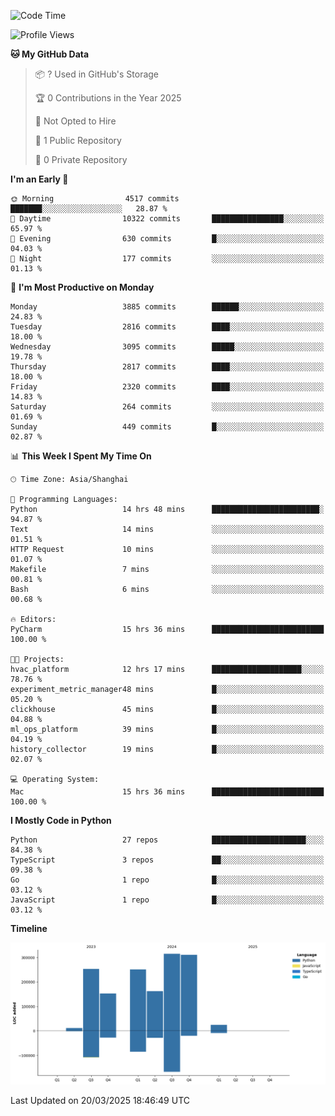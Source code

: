 <!--START_SECTION:waka-->
![Code Time](http://img.shields.io/badge/Code%20Time-201%20hrs%209%20mins-blue)

![Profile Views](http://img.shields.io/badge/Profile%20Views-0-blue)

**🐱 My GitHub Data** 

> 📦 ? Used in GitHub's Storage 
 > 
> 🏆 0 Contributions in the Year 2025
 > 
> 🚫 Not Opted to Hire
 > 
> 📜 1 Public Repository 
 > 
> 🔑 0 Private Repository 
 > 
**I'm an Early 🐤** 

```text
🌞 Morning                4517 commits        ███████░░░░░░░░░░░░░░░░░░   28.87 % 
🌆 Daytime                10322 commits       ████████████████░░░░░░░░░   65.97 % 
🌃 Evening                630 commits         █░░░░░░░░░░░░░░░░░░░░░░░░   04.03 % 
🌙 Night                  177 commits         ░░░░░░░░░░░░░░░░░░░░░░░░░   01.13 % 
```
📅 **I'm Most Productive on Monday** 

```text
Monday                   3885 commits        ██████░░░░░░░░░░░░░░░░░░░   24.83 % 
Tuesday                  2816 commits        ████░░░░░░░░░░░░░░░░░░░░░   18.00 % 
Wednesday                3095 commits        █████░░░░░░░░░░░░░░░░░░░░   19.78 % 
Thursday                 2817 commits        ████░░░░░░░░░░░░░░░░░░░░░   18.00 % 
Friday                   2320 commits        ████░░░░░░░░░░░░░░░░░░░░░   14.83 % 
Saturday                 264 commits         ░░░░░░░░░░░░░░░░░░░░░░░░░   01.69 % 
Sunday                   449 commits         █░░░░░░░░░░░░░░░░░░░░░░░░   02.87 % 
```


📊 **This Week I Spent My Time On** 

```text
🕑︎ Time Zone: Asia/Shanghai

💬 Programming Languages: 
Python                   14 hrs 48 mins      ████████████████████████░   94.87 % 
Text                     14 mins             ░░░░░░░░░░░░░░░░░░░░░░░░░   01.51 % 
HTTP Request             10 mins             ░░░░░░░░░░░░░░░░░░░░░░░░░   01.07 % 
Makefile                 7 mins              ░░░░░░░░░░░░░░░░░░░░░░░░░   00.81 % 
Bash                     6 mins              ░░░░░░░░░░░░░░░░░░░░░░░░░   00.68 % 

🔥 Editors: 
PyCharm                  15 hrs 36 mins      █████████████████████████   100.00 % 

🐱‍💻 Projects: 
hvac_platform            12 hrs 17 mins      ████████████████████░░░░░   78.76 % 
experiment_metric_manager48 mins             █░░░░░░░░░░░░░░░░░░░░░░░░   05.20 % 
clickhouse               45 mins             █░░░░░░░░░░░░░░░░░░░░░░░░   04.88 % 
ml_ops_platform          39 mins             █░░░░░░░░░░░░░░░░░░░░░░░░   04.19 % 
history_collector        19 mins             █░░░░░░░░░░░░░░░░░░░░░░░░   02.07 % 

💻 Operating System: 
Mac                      15 hrs 36 mins      █████████████████████████   100.00 % 
```

**I Mostly Code in Python** 

```text
Python                   27 repos            █████████████████████░░░░   84.38 % 
TypeScript               3 repos             ██░░░░░░░░░░░░░░░░░░░░░░░   09.38 % 
Go                       1 repo              █░░░░░░░░░░░░░░░░░░░░░░░░   03.12 % 
JavaScript               1 repo              █░░░░░░░░░░░░░░░░░░░░░░░░   03.12 % 
```



**Timeline**

![Lines of Code chart](https://raw.githubusercontent.com/jixingyou/jixingyou/main/assets/bar_graph.png)


 Last Updated on 20/03/2025 18:46:49 UTC
<!--END_SECTION:waka-->